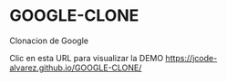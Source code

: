 # GOOGLE-CLONE
Clonacion de Google

Clic en esta URL para visualizar la DEMO
https://jcode-alvarez.github.io/GOOGLE-CLONE/
